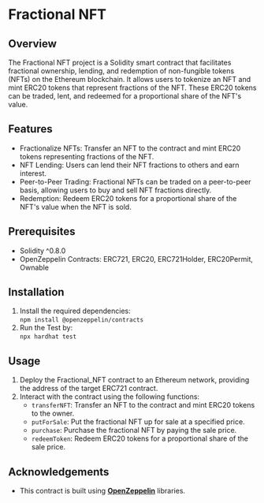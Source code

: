 # Fractional NFT

## Overview
The Fractional NFT project is a Solidity smart contract that facilitates fractional ownership, lending, and redemption of non-fungible tokens (NFTs) on the Ethereum blockchain. It allows users to tokenize an NFT and mint ERC20 tokens that represent fractions of the NFT. These ERC20 tokens can be traded, lent, and redeemed for a proportional share of the NFT's value.

## Features
- Fractionalize NFTs: Transfer an NFT to the contract and mint ERC20 tokens representing fractions of the NFT.
- NFT Lending: Users can lend their NFT fractions to others and earn interest.
- Peer-to-Peer Trading: Fractional NFTs can be traded on a peer-to-peer basis, allowing users to buy and sell NFT fractions directly.
- Redemption: Redeem ERC20 tokens for a proportional share of the NFT's value when the NFT is sold.

## Prerequisites
- Solidity ^0.8.0
- OpenZeppelin Contracts: ERC721, ERC20, ERC721Holder, ERC20Permit, Ownable

## Installation
1. Install the required dependencies:\
   `npm install @openzeppelin/contracts`
2. Run the Test by:\
    `npx hardhat test`

## Usage
1. Deploy the Fractional_NFT contract to an Ethereum network, providing the address of the target ERC721 contract.
2. Interact with the contract using the following functions:&nbsp;
    - `transferNFT`: Transfer an NFT to the contract and mint ERC20 tokens to the owner.
    - `putForSale`: Put the fractional NFT up for sale at a specified price.
    - `purchase`: Purchase the fractional NFT by paying the sale price.
    - `redeemToken`: Redeem ERC20 tokens for a proportional share of the sale price.

## Acknowledgements
- This contract is built using [**OpenZeppelin**][OpenZeppelin] libraries.

[OpenZeppelin]: https://github.com/OpenZeppelin